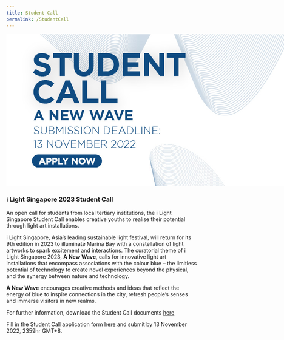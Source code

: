```yaml
---
title: Student Call
permalink: /StudentCall
---
```


<div style="width:800px"><img src="/images/ilsgstudentcall.jpg" alt="i Light Singapore Student Call" /></div>

### **i Light Singapore 2023 Student Call**

An open call for students from local tertiary institutions, the i Light Singapore Student Call enables creative youths to realise their potential through light art installations.

i Light Singapore, Asia’s leading sustainable light festival, will return for its 9th edition in 2023 to illuminate Marina Bay with a constellation of light artworks to spark excitement and interactions. The curatorial theme of i Light Singapore 2023, **A New Wave**, calls for innovative light art installations that encompass associations with the colour blue – the limitless potential of technology to create novel experiences beyond the physical, and the synergy between nature and technology. 

**A New Wave** encourages creative methods and ideas that reflect the energy of blue to inspire connections in the city, refresh people’s senses and immerse visitors in new realms. 

For further information, download the Student Call documents <a href="https://www.ilightsingapore.gov.sg/-/media/iLSG2023Image/i-Light-Singapore-2023---Student-Call.pdf" target="_blank"> here </a> 

Fill in the Student Call application form <a href="https://forms.gle/hBJQzkZcUFgKEBnD6" target="_blank"> here </a> and submit by 13 November 2022, 2359hr GMT+8.
